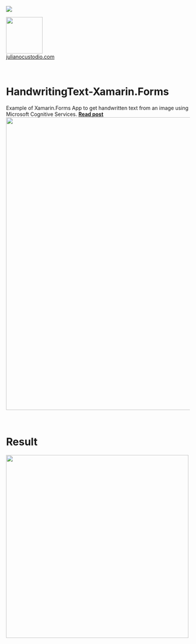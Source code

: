 

<image src="https://camo.githubusercontent.com/f13bbe855abf1e435732ed337f17d7d9e09657ad/68747470733a2f2f63686f6866692e76697375616c73747564696f2e636f6d2f5f617069732f7075626c69632f6275696c642f646566696e6974696f6e732f62396130313732632d303932362d343262382d616632662d3234393533393737336261352f31332f6261646765"/>



  <a href="http://julianocustodio.com" target="_blank"><image width="100px" src="https://julianocustodiosite.files.wordpress.com/2017/02/cropped-logojuliano.png?w=300&h=300&crop=1"/></a>
 <br/><a href="http://julianocustodio.com">julianocustodio.com</a>

 
<br/>


# HandwritingText-Xamarin.Forms
Example of Xamarin.Forms App to get handwritten text from an image using Microsoft Cognitive Services.
<a href="https://julianocustodio.com/2018/03/15/handwritingtext/" target="_blank"><b> Read post</b></a></br> 
<a href="https://julianocustodio.com/2018/03/15/handwritingtext/">
<image width="800px" src="https://julianocustodiosite.files.wordpress.com/2018/03/wall2.png?w=768"/></a>

<br/>


# Result
<p>
  <image height="500px"src="https://julianocustodiosite.files.wordpress.com/2018/03/ezgif-com-gif-maker-71.gif?w=400&h=633"/>  
</p>

